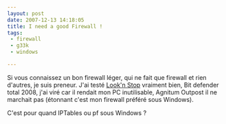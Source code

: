 ```yaml
---
layout: post
date: 2007-12-13 14:18:05
title: I need a good Firewall !
tags:
 - firewall
 - g33k
 - windows

---
```



Si vous connaissez un bon firewall léger, qui ne fait que firewall et rien d'autres, je suis preneur. J'ai testé [Look'n Stop](http://www.looknstop.com/) vraiment bien, Bit defender total 2008, j'ai viré car il rendait mon PC inutilisable, Agnitum Outpost il ne marchait pas (étonnant c'est mon firewall préféré sous Windows).

C'est pour quand IPTables ou pf sous Windows ?


